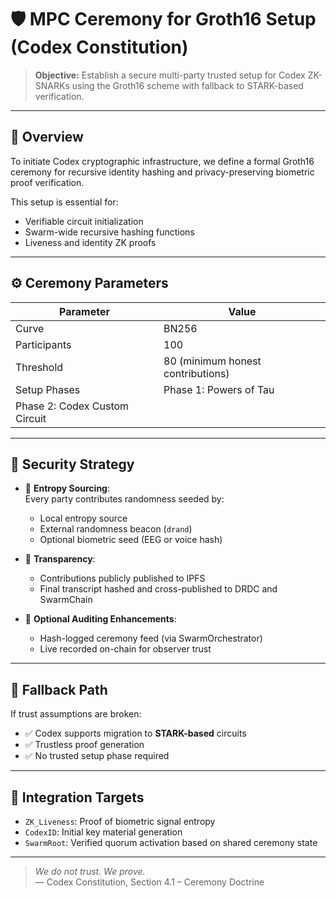
# 🛡 MPC Ceremony for Groth16 Setup (Codex Constitution)

> **Objective:** Establish a secure multi-party trusted setup for Codex ZK-SNARKs using the Groth16 scheme with fallback to STARK-based verification.

---

## 🧾 Overview

To initiate Codex cryptographic infrastructure, we define a formal Groth16 ceremony for recursive identity hashing and privacy-preserving biometric proof verification.

This setup is essential for:
- Verifiable circuit initialization
- Swarm-wide recursive hashing functions
- Liveness and identity ZK proofs

---

## ⚙️ Ceremony Parameters

| Parameter       | Value                             |
|-----------------|------------------------------------|
| Curve           | BN256                              |
| Participants    | 100                                |
| Threshold        | 80 (minimum honest contributions)  |
| Setup Phases    | Phase 1: Powers of Tau  
                  Phase 2: Codex Custom Circuit        |

---

## 🔐 Security Strategy

- 🔹 **Entropy Sourcing**:  
  Every party contributes randomness seeded by:
  - Local entropy source  
  - External randomness beacon (`drand`)  
  - Optional biometric seed (EEG or voice hash)

- 🔹 **Transparency**:  
  - Contributions publicly published to IPFS  
  - Final transcript hashed and cross-published to DRDC and SwarmChain

- 🔹 **Optional Auditing Enhancements**:
  - Hash-logged ceremony feed (via SwarmOrchestrator)  
  - Live recorded on-chain for observer trust

---

## 🔄 Fallback Path

If trust assumptions are broken:
- ✅ Codex supports migration to **STARK-based** circuits
- ✅ Trustless proof generation
- ✅ No trusted setup phase required

---

## 🧠 Integration Targets

- `ZK_Liveness`: Proof of biometric signal entropy  
- `CodexID`: Initial key material generation  
- `SwarmRoot`: Verified quorum activation based on shared ceremony state

---

> *We do not trust. We prove.*  
> — Codex Constitution, Section 4.1 – Ceremony Doctrine
